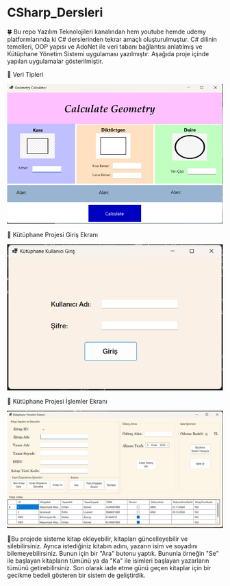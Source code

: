 # CSharp_Dersleri
🍀 Bu repo Yazılım Teknolojileri kanalından hem youtube hemde udemy platformlarında ki C# derslerinden tekrar amaçlı oluşturulmuştur. C# dilinin temelleri, OOP yapısı ve AdoNet ile veri tabanı bağlantısı anlatılmış ve Kütüphane Yönetim Sistemi uygulaması yazılmıştır. Aşağıda proje içinde yapılan uygulamalar gösterilmiştir.

💫  Veri Tipleri

![image.alt](https://github.com/Gamzekasyol/CSharp_Dersleri/blob/51cc02110db0a82e18a3ad564e0da271d0297f92/Ekran%20g%C3%B6r%C3%BCnt%C3%BCs%C3%BC%202025-01-05%20004751.png)

💫 Kütüphane Projesi  Giriş Ekranı

![iamge.alt](https://github.com/Gamzekasyol/CSharp_Dersleri/blob/51cc02110db0a82e18a3ad564e0da271d0297f92/Ekran%20g%C3%B6r%C3%BCnt%C3%BCs%C3%BC%202025-01-05%20004620.png)

💫 Kütüphane Projesi  İşlemler Ekranı

![image.alt](https://github.com/Gamzekasyol/CSharp_Dersleri/blob/51cc02110db0a82e18a3ad564e0da271d0297f92/Ekran%20g%C3%B6r%C3%BCnt%C3%BCs%C3%BC%202025-01-05%20004647.png)



📍Bu projede sisteme kitap ekleyebilir, kitapları güncelleyebilir ve silebilirsiniz. Ayrıca  istediğiniz kitabın adını, yazarın isim ve soyadını bilemeyebilirsiniz. Bunun için bir "Ara" butonu yaptık. Bununla örneğin "Se" ile başlayan kitapların tümünü ya da "Ka" ile isimleri başlayan yazarların tümünü getirebilirsiniz. Son olarak iade etme günü geçen kitaplar için bir gecikme bedeli gösteren bir sistem de geliştirdik. 
